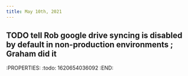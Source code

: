 ```yaml
---
title: May 10th, 2021
---
```


## TODO tell Rob google drive syncing is disabled by default in non-production environments ; Graham did it
:PROPERTIES:
:todo: 1620654036092
:END:
